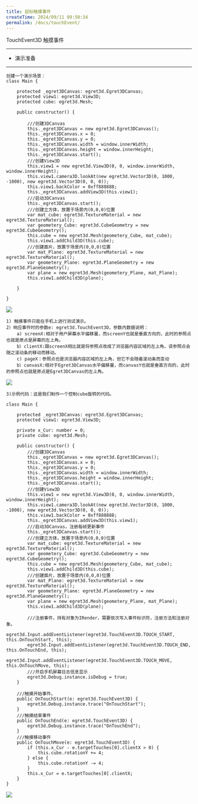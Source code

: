 ```yaml
---
title: 鼠标触摸事件
createTime: 2024/09/11 09:50:34
permalink: /docs/touchEvent/
---
```

TouchEvent3D 触摸事件

----------

* 演示准备

----------

	创建一个演示场景：
	class Main {
	
	    protected _egret3DCanvas: egret3d.Egret3DCanvas;
	    protected view1: egret3d.View3D;
	    protected cube: egret3d.Mesh;
	
	    public constructor() {
	
	        ///创建3DCanvas
	        this._egret3DCanvas = new egret3d.Egret3DCanvas();
	        this._egret3DCanvas.x = 0;
	        this._egret3DCanvas.y = 0;
	        this._egret3DCanvas.width = window.innerWidth;
	        this._egret3DCanvas.height = window.innerHeight;
	        this._egret3DCanvas.start();
	        ///创建View3D
	        this.view1 = new egret3d.View3D(0, 0, window.innerWidth, window.innerHeight);
	        this.view1.camera3D.lookAt(new egret3d.Vector3D(0, 1000, -1000), new egret3d.Vector3D(0, 0, 0));
	        this.view1.backColor = 0xff888888;
	        this._egret3DCanvas.addView3D(this.view1);
	        ///启动3DCanvas
	        this._egret3DCanvas.start();
	        ///创建立方体，放置于场景内(0,0,0)位置
	        var mat_cube: egret3d.TextureMaterial = new egret3d.TextureMaterial();
	        var geometery_Cube: egret3d.CubeGeometry = new egret3d.CubeGeometry();
	        this.cube = new egret3d.Mesh(geometery_Cube, mat_cube);
	        this.view1.addChild3D(this.cube);
	        ///创建面片，放置于场景内(0,0,0)位置
	        var mat_Plane: egret3d.TextureMaterial = new egret3d.TextureMaterial();
	        var geometery_Plane: egret3d.PlaneGeometry = new egret3d.PlaneGeometry();
	        var plane = new egret3d.Mesh(geometery_Plane, mat_Plane);
	        this.view1.addChild3D(plane);
	
	    }
	
	}      

![](Img_1.png)

	1) 触摸事件只能在手机上进行测试演示。
	2）响应事件时的参数e: egret3d.TouchEvent3D，参数内数据说明：
		a) screenX:相对于用户屏幕水平偏移量，而screenY也就是垂直方向的，此时的参照点也就是原点是屏幕的左上角。
		b）clientX:跟screenX相比就是将参照点改成了浏览器内容区域的左上角，该参照点会随之滚动条的移动而移动。
		c) pageX：参照点也是浏览器内容区域的左上角，但它不会随着滚动条而变动
		b）canvasX:相对于Egret3DCanvas水平偏移量，而canvasY也就是垂直方向的，此时的参照点也就是原点是Egret3DCanvas的左上角。

![](Img_4.png)

	3)示例代码：这是我们制作一个控制cube旋转的代码。
	
	class Main {
	
	    protected _egret3DCanvas: egret3d.Egret3DCanvas;
	    protected view1: egret3d.View3D;
	
	    private x_Cur: number = 0;
	    private cube: egret3d.Mesh;
	
	    public constructor() {
	        ///创建3DCanvas
	        this._egret3DCanvas = new egret3d.Egret3DCanvas();
	        this._egret3DCanvas.x = 0;
	        this._egret3DCanvas.y = 0;
	        this._egret3DCanvas.width = window.innerWidth;
	        this._egret3DCanvas.height = window.innerHeight;
	        this._egret3DCanvas.start();
	        ///创建View3D
	        this.view1 = new egret3d.View3D(0, 0, window.innerWidth, window.innerHeight);
	        this.view1.camera3D.lookAt(new egret3d.Vector3D(0, 1000, -1000), new egret3d.Vector3D(0, 0, 0));
	        this.view1.backColor = 0xff888888;
	        this._egret3DCanvas.addView3D(this.view1);
	        ///启动3DCanvas，注册每帧更新事件
	        this._egret3DCanvas.start();
	        ///创建立方体，放置于场景内(0,0,0)位置
	        var mat_cube: egret3d.TextureMaterial = new egret3d.TextureMaterial();
	        var geometery_Cube: egret3d.CubeGeometry = new egret3d.CubeGeometry();
	        this.cube = new egret3d.Mesh(geometery_Cube, mat_cube);
	        this.view1.addChild3D(this.cube);
	        ///创建面片，放置于场景内(0,0,0)位置
	        var mat_Plane: egret3d.TextureMaterial = new egret3d.TextureMaterial();
	        var geometery_Plane: egret3d.PlaneGeometry = new egret3d.PlaneGeometry();
	        var plane = new egret3d.Mesh(geometery_Plane, mat_Plane);
	        this.view1.addChild3D(plane);
	
	        ///注册事件，持有对象为IRender，需要依次写入事件标识符，注册方法和注册对象。
	        egret3d.Input.addEventListener(egret3d.TouchEvent3D.TOUCH_START, this.OnTouchStart, this);
	        egret3d.Input.addEventListener(egret3d.TouchEvent3D.TOUCH_END, this.OnTouchEnd, this);
	        egret3d.Input.addEventListener(egret3d.TouchEvent3D.TOUCH_MOVE, this.OnTouchMove, this);
	        ///开启手机屏幕日志信息显示
	        egret3d.Debug.instance.isDebug = true;
	    }
	
	    ///触摸开始事件。
	    public OnTouchStart(e: egret3d.TouchEvent3D) {
	        egret3d.Debug.instance.trace("OnTouchStart");
	    }
	    ///触摸结束事件
	    public OnTouchEnd(e: egret3d.TouchEvent3D) {
	        egret3d.Debug.instance.trace("OnTouchEnd");
	    }
	    ///触摸移动事件
	    public OnTouchMove(e: egret3d.TouchEvent3D) {
	        if (this.x_Cur - e.targetTouches[0].clientX > 0) {
	            this.cube.rotationY += 4;
	        } else {
	            this.cube.rotationY -= 4;
	        }
	        this.x_Cur = e.targetTouches[0].clientX;
	    }
	}      
		

![](Img_3.png)